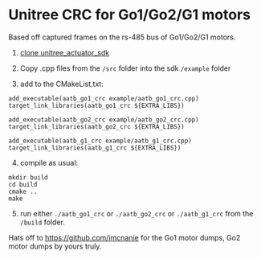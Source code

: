 # Unitree CRC for Go1/Go2/G1 motors

Based off captured frames on the rs-485 bus of Go1/Go2/G1 motors.

1. [clone unitree_actuator_sdk ](https://github.com/unitreerobotics/unitree_actuator_sdk.git)

2. Copy .cpp files from the `/src` folder into the sdk `/example` folder

3. add to the CMakeList.txt:

```
add_executable(aatb_go1_crc example/aatb_go1_crc.cpp)
target_link_libraries(aatb_go1_crc ${EXTRA_LIBS})

add_executable(aatb_go2_crc example/aatb_go2_crc.cpp)
target_link_libraries(aatb_go2_crc ${EXTRA_LIBS})

add_executable(aatb_g1_crc example/aatb_g1_crc.cpp)
target_link_libraries(aatb_g1_crc ${EXTRA_LIBS})
```

4. compile as usual:

```
mkdir build
cd build
cmake ..
make
```

5. run either `./aatb_go1_crc` or `./aatb_go2_crc` or `./aatb_g1_crc` from the `/build` folder.

Hats off to https://github.com/imcnanie for the Go1 motor dumps, Go2 motor dumps by yours truly.
